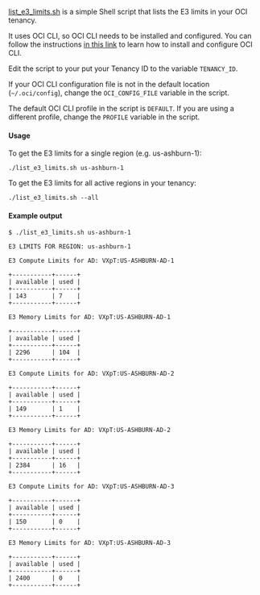[list_e3_limits.sh](./list_e3_limits.sh) is a simple Shell script that lists the E3 limits in your OCI tenancy.

It uses OCI CLI, so OCI CLI needs to be installed and configured. You can follow the instructions [in this link](https://docs.oracle.com/en-us/iaas/Content/API/SDKDocs/cliinstall.htm) to learn how to install and configure OCI CLI.

Edit the script to your put your Tenancy ID to the variable `TENANCY_ID`.

If your OCI CLI configuration file is not in the default location (`~/.oci/config`), change the `OCI_CONFIG_FILE` variable in the script.

The default OCI CLI profile in the script is `DEFAULT`. If you are using a different profile, change the `PROFILE` variable in the script.

#### Usage

To get the E3 limits for a single region (e.g. us-ashburn-1):

```shell
./list_e3_limits.sh us-ashburn-1
```

To get the E3 limits for all active regions in your tenancy:


```shell
./list_e3_limits.sh --all
```

#### Example output

```
$ ./list_e3_limits.sh us-ashburn-1

E3 LIMITS FOR REGION: us-ashburn-1

E3 Compute Limits for AD: VXpT:US-ASHBURN-AD-1

+-----------+------+
| available | used |
+-----------+------+
| 143       | 7    |
+-----------+------+

E3 Memory Limits for AD: VXpT:US-ASHBURN-AD-1

+-----------+------+
| available | used |
+-----------+------+
| 2296      | 104  |
+-----------+------+

E3 Compute Limits for AD: VXpT:US-ASHBURN-AD-2

+-----------+------+
| available | used |
+-----------+------+
| 149       | 1    |
+-----------+------+

E3 Memory Limits for AD: VXpT:US-ASHBURN-AD-2

+-----------+------+
| available | used |
+-----------+------+
| 2384      | 16   |
+-----------+------+

E3 Compute Limits for AD: VXpT:US-ASHBURN-AD-3

+-----------+------+
| available | used |
+-----------+------+
| 150       | 0    |
+-----------+------+

E3 Memory Limits for AD: VXpT:US-ASHBURN-AD-3

+-----------+------+
| available | used |
+-----------+------+
| 2400      | 0    |
+-----------+------+
```
